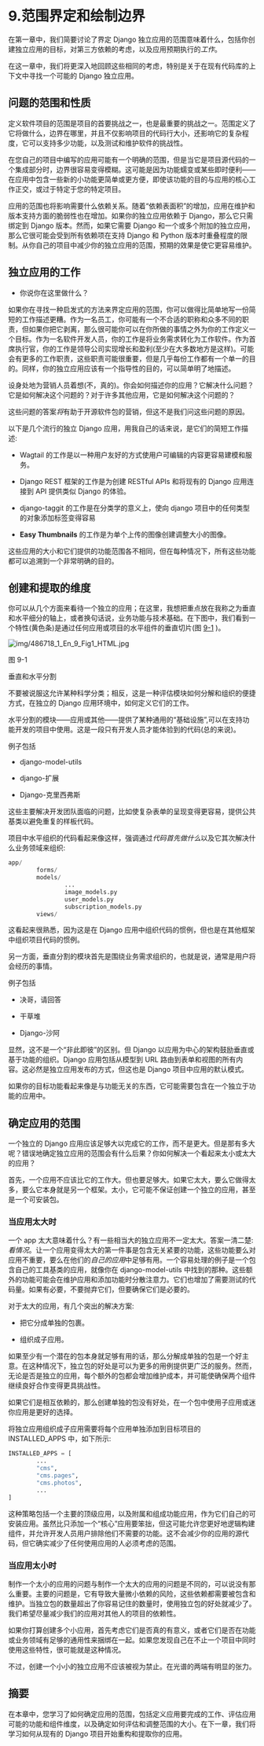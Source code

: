 # 9.范围界定和绘制边界

在第一章中，我们简要讨论了界定 Django 独立应用的范围意味着什么，包括你创建独立应用的目标，对第三方依赖的考虑，以及应用预期执行的*工作*。

在这一章中，我们将更深入地回顾这些相同的考虑，特别是关于在现有代码库的上下文中寻找一个可能的 Django 独立应用。

## 问题的范围和性质

定义软件项目的范围是项目的首要挑战之一，也是最重要的挑战之一。范围定义了它将做什么，边界在哪里，并且不仅影响项目的代码行大小，还影响它的复杂程度，它可以支持多少功能，以及测试和维护软件的挑战性。

在您自己的项目中编写的应用可能有一个明确的范围，但是当它是项目源代码的一个集成部分时，边界很容易变得模糊。这可能是因为功能蠕变或某些即时便利——在应用中包含一些新的小功能更简单或更方便，即使该功能的目的与应用的核心工作正交，或过于特定于您的特定项目。

应用的范围也将影响需要什么依赖关系。随着“依赖表面积”的增加，应用在维护和版本支持方面的脆弱性也在增加。如果你的独立应用依赖于 Django，那么它只需绑定到 Django 版本。然而，如果它需要 Django 和一个或多个附加的独立应用，那么它很可能会受到所有依赖项在支持 Django 和 Python 版本时重叠程度的限制。从你自己的项目中减少你的独立应用的范围，预期的效果是使它更容易维护。

## 独立应用的工作

*   你说你在这里做什么？

如果你在寻找一种启发式的方法来界定应用的范围，你可以做得比简单地写一份简短的工作描述更糟。作为一名员工，你可能有一个不合适的职称和众多不同的职责，但如果你把它剥离，那么很可能你可以在你所做的事情之外为你的工作定义一个目标。作为一名软件开发人员，你的工作是将业务需求转化为工作软件。作为首席执行官，你的工作是领导公司实现增长和盈利(至少在大多数地方是这样)。可能会有更多的工作职责，这些职责可能很重要，但是几乎每份工作都有一个单一的目的。同样，你的独立应用应该有一个指导性的目的，可以简单明了地描述。

设身处地为营销人员着想(不，真的)。你会如何描述你的应用？它解决什么问题？它是如何解决这个问题的？对于许多其他应用，它是如何解决这个问题的？

这些问题的答案*将*有助于开源软件包的营销，但这不是我们问这些问题的原因。

以下是几个流行的独立 Django 应用，用我自己的话来说，是它们的简短工作描述:

*   Wagtail 的工作是以一种用户友好的方式使用户可编辑的内容更容易建模和服务。

*   Django REST 框架的工作是为创建 RESTful APIs 和将现有的 Django 应用连接到 API 提供类似 Django 的体验。

*   django-taggit 的工作是在分类学的意义上，使向 django 项目中的任何类型的对象添加标签变得容易

*   **Easy Thumbnails** 的工作是为单个上传的图像创建调整大小的图像。

这些应用的大小和它们提供的功能范围各不相同，但在每种情况下，所有这些功能都可以追溯到一个非常明确的目的。

## 创建和提取的维度

你可以从几个方面来看待一个独立的应用；在这里，我想把重点放在我称之为垂直和水平细分的轴上，或者换句话说，业务功能与技术基础。在下图中，我们看到一个特性(黄色条)是通过任何应用或项目的水平组件的垂直切片(图 [9-1](#Fig1) )。

![img/486718_1_En_9_Fig1_HTML.jpg](img/486718_1_En_9_Fig1_HTML.jpg)

图 9-1

垂直和水平分割

不要被说服这允许某种科学分类；相反，这是一种评估模块如何分解和组织的便捷方式，在独立的 Django 应用环境中，如何定义它们的工作。

水平分割的模块——应用或其他——提供了某种通用的“基础设施”,可以在支持功能开发的项目中使用。这是一段只有开发人员才能体验到的代码(总的来说)。

例子包括

*   django-model-utils

*   django-扩展

*   Django-克里西弗斯

这些主要解决开发团队面临的问题，比如使复杂表单的呈现变得更容易，提供公共基类以避免重复的样板代码。

项目中水平组织的代码看起来像这样，强调通过*代码首先做什么*以及它其次解决什么业务领域来组织:

```py
app/
        forms/
        models/
                ...
                image_models.py
                user_models.py
                subscription_models.py
        views/

```

这看起来很熟悉，因为这是在 Django 应用中组织代码的惯例，但也是在其他框架中组织项目代码的惯例。

另一方面，垂直分割的模块首先是围绕业务需求组织的，也就是说，通常是用户将会经历的事情。

例子包括

*   决哥，请回答

*   干草堆

*   Django-沙阿

显然，这不是一个“非此即彼”的区别。但 Django 以应用为中心的架构鼓励垂直或基于功能的组织。Django 应用包括从模型到 URL 路由到表单和视图的所有内容。这必然是独立应用发布的方式，但这也是 Django 项目中应用的默认模式。

如果你的目标功能看起来像是与功能无关的东西，它可能需要包含在一个独立于功能的应用中。

## 确定应用的范围

一个独立的 Django 应用应该足够大以完成它的工作，而不是更大。但是那有多大呢？错误地确定独立应用的范围会有什么后果？你如何解决一个看起来太小或太大的应用？

首先，一个应用不应该比它的工作大。但也要足够大。如果它太大，要么它做得太多，要么它本身就是另一个框架。太小，它可能不保证创建一个独立的应用，甚至是一个可安装包。

### 当应用太大时

一个 app 太大意味着什么？有一些相当大的独立应用不一定太大。答案一清二楚:*看情况*。让一个应用变得太大的第一件事是包含无关紧要的功能，这些功能要么对应用不重要，要么在他们的*自己的应用*中足够有用。一个容易处理的例子是一个包含自己的工具基类的应用，就像你在 django-model-utils 中找到的那种。这些额外的功能可能会在维护应用和添加功能时分散注意力。它们也增加了需要测试的代码量。如果有必要，不要抛弃它们，但要确保它们是必要的。

对于太大的应用，有几个突出的解决方案:

*   把它分成单独的包裹。

*   组织成子应用。

如果至少有一个潜在的包本身就足够有用的话，那么分解成单独的包是一个好主意。在这种情况下，独立包的好处是可以为更多的用例提供更广泛的服务。然而，无论是否是独立的应用，每个额外的包都会增加维护成本，并可能使确保两个组件继续良好合作变得更具挑战性。

如果它们是相互依赖的，那么创建单独的包没有好处，在一个包中使用子应用或迷你应用是更好的选择。

将独立应用组织成子应用需要将每个应用单独添加到目标项目的 INSTALLED_APPS 中，如下所示:

```py
INSTALLED_APPS = [
        ...
        "cms",
        "cms.pages",
        "cms.photos",
        ...
]

```

这种策略包括一个主要的顶级应用，以及附属和组成功能应用，作为它们自己的可安装应用。虽然比只添加一个“核心”应用要笨拙，但这可能允许您更好地逻辑构建组件，并允许开发人员用户排除他们不需要的功能。这不会减少你的应用的源代码，但它确实减少了任何使用应用的人必须考虑的范围。

### 当应用太小时

制作一个太小的应用的问题与制作一个太大的应用的问题是不同的，可以说没有那么重要。主要的问题是，它有导致大量微小依赖的风险，这些依赖都需要被包含和维护。当独立包的数量超出了你容易记住的数量时，使用独立包的好处就减少了。我们希望尽量减少我们的应用对其他人的项目的依赖性。

如果你打算创建多个小应用，首先考虑它们是否真的有意义，或者它们是否在功能或业务领域有足够的通用性来捆绑在一起。如果您发现自己在不止一个项目中同时使用这些特性，很可能就是这种情况。

不过，创建一个小小的独立应用不应该被视为禁止。在光谱的两端有明显的张力。

## 摘要

在本章中，您学习了如何确定应用的范围，包括定义应用要完成的工作、评估应用可能的功能和组件维度，以及确定如何评估和调整范围的大小。在下一章，我们将学习如何从现有的 Django 项目开始重构和提取你的应用。